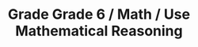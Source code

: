 ---
title: "Grade Grade 6 / Math / Use Mathematical Reasoning"
subject: "math"
grade: "6"
area: "umr"
next_steps:
  - instructions: "With your student, look at the price and the net weight of boxes of cereal. Decide which cereal costs the least per ounce. Find the temperatures of 5 cities (some negative) to analyze on a number line, and examine absolute value as a distance. "
  - instructions: "With your student, discuss why you would rewrite expressions in different forms; for example, to visualize percentage increases. "
  - instructions: "With your student, solve multi-step problems with three-dimensional figures; for example, the volume of a cylinder given its height and surface area. "
  - instructions: "With your student, solve multi-step problems using different mathematical models and discuss the advantages of each model. ∙With your student, discuss complex problems that were solved incorrectly. Develop explanations for better solution paths."
---